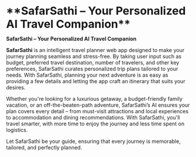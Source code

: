 <p><strong style="font-size: 30px;">**SafarSathi – Your Personalized AI Travel Companion**</strong></p>

**SafarSathi – Your Personalized AI Travel Companion**

**SafarSathi** is an intelligent travel planner web app designed to make your journey planning seamless and stress-free. By taking user input such as budget, preferred travel destination, number of travelers, and other key preferences, SafarSathi curates personalized trip plans tailored to your needs. With SafarSathi, planning your next adventure is as easy as providing a few details and letting the app craft an itinerary that suits your desires.

Whether you're looking for a luxurious getaway, a budget-friendly family vacation, or an off-the-beaten-path adventure, SafarSathi’s AI ensures your plan covers every detail – from must-visit attractions and local experiences to accommodation and dining recommendations. With SafarSathi, you'll travel smarter, with more time to enjoy the journey and less time spent on logistics.

Let SafarSathi be your guide, ensuring that every journey is memorable, tailored, and perfectly planned.
